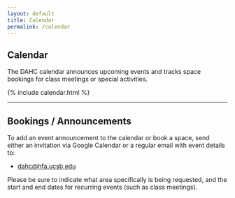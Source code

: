 ```yaml
---
layout: default
title: Calendar
permalink: /calendar
---
```


## Calendar

The DAHC calendar announces upcoming events and tracks space bookings for class meetings or special activities.

{% include calendar.html %}

----------

## Bookings / Announcements

To add an event announcement to the calendar or book a space, send either an invitation via Google Calendar or a regular email with event details to:

-  [dahc@hfa.ucsb.edu]()

Please be sure to indicate what area specifically is being requested, and the start and end dates for recurring events (such as class meetings).

